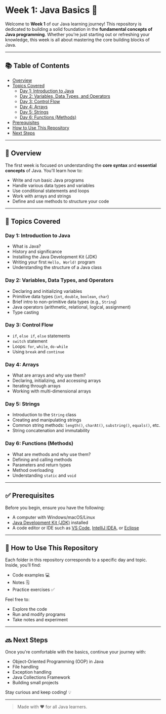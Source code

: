 # Week 1: Java Basics 🚀

Welcome to **Week 1** of our Java learning journey! This repository is dedicated to building a solid foundation in the **fundamental concepts of Java programming**. Whether you're just starting out or refreshing your knowledge, this week is all about mastering the core building blocks of Java.

---

## 📚 Table of Contents

- [Overview](#overview)
- [Topics Covered](#topics-covered)
  - [Day 1: Introduction to Java](#day-1-introduction-to-java)
  - [Day 2: Variables, Data Types, and Operators](#day-2-variables-data-types-and-operators)
  - [Day 3: Control Flow](#day-3-control-flow)
  - [Day 4: Arrays](#day-4-arrays)
  - [Day 5: Strings](#day-5-strings)
  - [Day 6: Functions (Methods)](#day-6-functions-methods)
- [Prerequisites](#prerequisites)
- [How to Use This Repository](#how-to-use-this-repository)
- [Next Steps](#next-steps)

---

## 📝 Overview

The first week is focused on understanding the **core syntax** and **essential concepts** of Java. You'll learn how to:

- Write and run basic Java programs
- Handle various data types and variables
- Use conditional statements and loops
- Work with arrays and strings
- Define and use methods to structure your code

---

## 📘 Topics Covered

### Day 1: Introduction to Java
- What is Java?
- History and significance
- Installing the Java Development Kit (JDK)
- Writing your first `Hello, World!` program
- Understanding the structure of a Java class

### Day 2: Variables, Data Types, and Operators
- Declaring and initializing variables
- Primitive data types (`int`, `double`, `boolean`, `char`)
- Brief intro to non-primitive data types (e.g., `String`)
- Java operators (arithmetic, relational, logical, assignment)
- Type casting

### Day 3: Control Flow
- `if`, `else if`, `else` statements
- `switch` statement
- Loops: `for`, `while`, `do-while`
- Using `break` and `continue`

### Day 4: Arrays
- What are arrays and why use them?
- Declaring, initializing, and accessing arrays
- Iterating through arrays
- Working with multi-dimensional arrays

### Day 5: Strings
- Introduction to the `String` class
- Creating and manipulating strings
- Common string methods: `length()`, `charAt()`, `substring()`, `equals()`, etc.
- String concatenation and immutability

### Day 6: Functions (Methods)
- What are methods and why use them?
- Defining and calling methods
- Parameters and return types
- Method overloading
- Understanding `static` and `void`

---

## ✅ Prerequisites

Before you begin, ensure you have the following:
- A computer with Windows/macOS/Linux
- [Java Development Kit (JDK)](https://www.oracle.com/java/technologies/javase-downloads.html) installed
- A code editor or IDE such as [VS Code](https://code.visualstudio.com/), [IntelliJ IDEA](https://www.jetbrains.com/idea/), or [Eclipse](https://www.eclipse.org/)

---

## 📂 How to Use This Repository

Each folder in this repository corresponds to a specific day and topic. Inside, you’ll find:
- Code examples 💻
- Notes 🗒️
- Practice exercises ✅

Feel free to:
- Explore the code
- Run and modify programs
- Take notes and experiment

---

## 🔜 Next Steps

Once you're comfortable with the basics, continue your journey with:
- Object-Oriented Programming (OOP) in Java
- File handling
- Exception handling
- Java Collections Framework
- Building small projects

Stay curious and keep coding! 💡

---

> Made with ❤️ for all Java learners.

